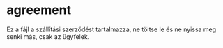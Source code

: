 # agreement
Ez a fájl a szállítási szerződést tartalmazza, ne töltse le és ne nyissa meg senki más, csak az ügyfelek.
